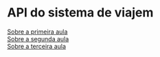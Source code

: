 # API do sistema de viajem

<a href="./read/readme-aula1.md">Sobre a primeira aula</a>
<br>
<a href="./read/readme-aula2.md">Sobre a segunda aula</a>
<br>
<a href="./read/readme-aula3.md">Sobre a terceira aula</a>

